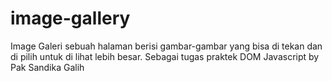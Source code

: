 # image-gallery
Image Galeri sebuah halaman berisi gambar-gambar yang bisa di tekan dan di pilih untuk di lihat lebih besar. Sebagai tugas praktek DOM Javascript by Pak Sandika Galih
